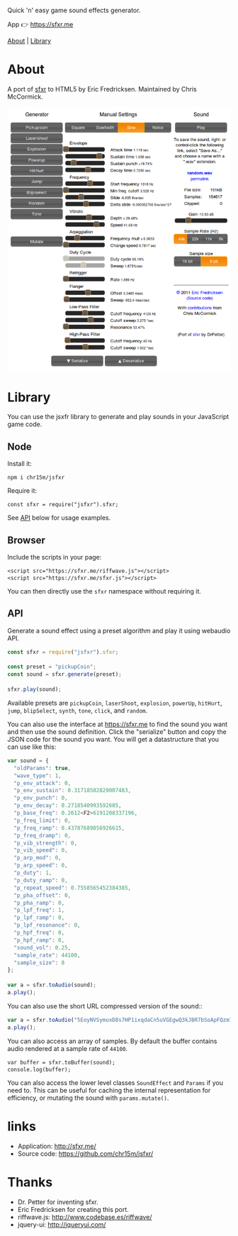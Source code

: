 Quick 'n' easy game sound effects generator.

App 👉 https://sfxr.me

[About](#about) | [Library](#library)

# About

A port of [sfxr](http://www.drpetter.se/project_sfxr.html) to HTML5 by Eric Fredricksen.
Maintained by Chris McCormick.

![jsfxr screenshot](screenshot.png)

# Library

You can use the jsxfr library to generate and play sounds in your JavaScript game code.

## Node

Install it:

```
npm i chr15m/jsfxr
```

Require it:

```
const sfxr = require("jsfxr").sfxr;
```

See [API](#API) below for usage examples.

## Browser

Include the scripts in your page:

```
<script src="https://sfxr.me/riffwave.js"></script>
<script src="https://sfxr.me/sfxr.js"></script>
```

You can then directly use the `sfxr` namespace without requiring it.

## API

Generate a sound effect using a preset algorithm and play it using webaudio API.

```javascript
const sfxr = require("jsfxr").sfxr;

const preset = "pickupCoin";
const sound = sfxr.generate(preset);

sfxr.play(sound);
```

Available presets are `pickupCoin`, `laserShoot`, `explosion`, `powerUp`, `hitHurt`, `jump`, `blipSelect`, `synth`, `tone`, `click`, and `random`.

You can also use the interface at https://sfxr.me to find the sound you want and then use the sound definition.
Click the "serialize" button and copy the JSON code for the sound you want.
You will get a datastructure that you can use like this:

```javascript
var sound = {
  "oldParams": true,
  "wave_type": 1,
  "p_env_attack": 0,
  "p_env_sustain": 0.31718502829007483,
  "p_env_punch": 0,
  "p_env_decay": 0.2718540993592685,
  "p_base_freq": 0.2612<F2>6191208337196,
  "p_freq_limit": 0,
  "p_freq_ramp": 0.43787689856926615,
  "p_freq_dramp": 0,
  "p_vib_strength": 0,
  "p_vib_speed": 0,
  "p_arp_mod": 0,
  "p_arp_speed": 0,
  "p_duty": 1,
  "p_duty_ramp": 0,
  "p_repeat_speed": 0.7558565452384385,
  "p_pha_offset": 0,
  "p_pha_ramp": 0,
  "p_lpf_freq": 1,
  "p_lpf_ramp": 0,
  "p_lpf_resonance": 0,
  "p_hpf_freq": 0,
  "p_hpf_ramp": 0,
  "sound_vol": 0.25,
  "sample_rate": 44100,
  "sample_size": 8
};

var a = sfxr.toAudio(sound);
a.play();
```

You can also use the short URL compressed version of the sound::

```javascript
var a = sfxr.toAudio("5EoyNVSymuxD8s7HP1ixqdaCn5uVGEgwQ3kJBR7bSoApFQzm7E4zZPW2EcXm3jmNdTtTPeDuvwjY8z4exqaXz3NGBHRKBx3igYfBBMRBxDALhBSvzkF6VE2Pv");
a.play();
```

You can also access an array of samples.
By default the buffer contains audio rendered at a sample rate of `44100`.

```
var buffer = sfxr.toBuffer(sound);
console.log(buffer);
```

You can also access the lower level classes `SoundEffect` and `Params` if you need to.
This can be useful for caching the internal representation for efficiency, or mutating the sound with `params.mutate()`.

# links

* Application:  http://sfxr.me/
* Source code:  https://github.com/chr15m/jsfxr/

# Thanks

* Dr. Petter for inventing sfxr.
* Eric Fredricksen for creating this port.
* riffwave.js: http://www.codebase.es/riffwave/
* jquery-ui:   http://jqueryui.com/
